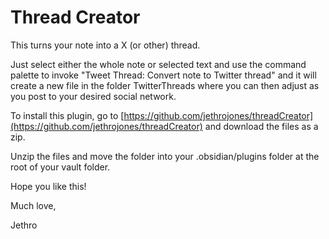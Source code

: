# Thread Creator
This turns your note into a X (or other) thread. 

Just select either the whole note or selected text and use the command palette to invoke "Tweet Thread: Convert note to Twitter thread" and it will create a new file in the folder TwitterThreads where you can then adjust as you post to your desired social network. 

To install this plugin, go to [https://github.com/jethrojones/threadCreator](https://github.com/jethrojones/threadCreator) and download the files as a zip. 

Unzip the files and move the folder into your .obsidian/plugins folder at the root of your vault folder. 

Hope you like this! 

Much love, 

Jethro

